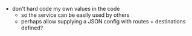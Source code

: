 - don't hard code my own values in the code
  - so the service can be easily used by others
  - perhaps allow supplying a JSON config with routes + destinations defined?
